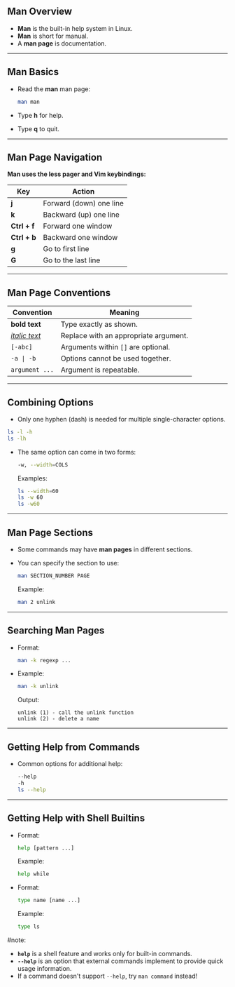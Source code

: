 ## Man Overview

- **Man** is the built-in help system in Linux.
- **Man** is short for manual.
- A **man page** is documentation.
---

## Man Basics

- Read the **man** man page:
    
    ```bash
    man man
    ```
    
- Type **h** for help.
- Type **q** to quit.

---

## Man Page Navigation

**Man uses the less pager and Vim keybindings:**

|Key|Action|
|---|---|
|**j**|Forward (down) one line|
|**k**|Backward (up) one line|
|**Ctrl + f**|Forward one window|
|**Ctrl + b**|Backward one window|
|**g**|Go to first line|
|**G**|Go to the last line|

---

## Man Page Conventions

| Convention            | Meaning                               |
| --------------------- | ------------------------------------- |
| **bold text**         | Type exactly as shown.                |
| <u>_italic text_</u>  | Replace with an appropriate argument. |
| `[-abc]`              | Arguments within `[]` are optional.   |
| <code>-a \| -b</code> | Options cannot be used together.      |
| `argument ...`        | Argument is repeatable.               |

---

## Combining Options

- Only one hyphen (dash) is needed for multiple single-character options.

```bash
ls -l -h
ls -lh
```

- The same option can come in two forms:
    
    ```bash
    -w, --width=COLS
    ```
    
    Examples:
    
    ```bash
    ls --width=60
    ls -w 60
    ls -w60
    ```
    

---

## Man Page Sections

- Some commands may have **man pages** in different sections.
- You can specify the section to use:
    
    ```bash
    man SECTION_NUMBER PAGE
    ```
    
    Example:
    
    ```bash
    man 2 unlink
    ```
    

---

## Searching Man Pages

- Format:
    
    ```bash
    man -k regexp ...
    ```
    
- Example:
    
    ```bash
    man -k unlink
    ```
    
    Output:
    
    ```
    unlink (1) - call the unlink function
    unlink (2) - delete a name
    ```
    

---

## Getting Help from Commands

- Common options for additional help:
    
    ```bash
    --help
    -h
    ls --help
    ```
    

---

## Getting Help with Shell Builtins

- Format:
    
    ```bash
    help [pattern ...]
    ```
    
    Example:
    
    ```bash
    help while
    ```
    
- Format:
    
    ```bash
    type name [name ...]
    ```
    
    Example:
    
    ```bash
    type ls
    ```

#note:
- **`help`** is a shell feature and works only for built-in commands.
- **`--help`** is an option that external commands implement to provide quick usage information.
- If a command doesn't support `--help`, try `man command` instead!